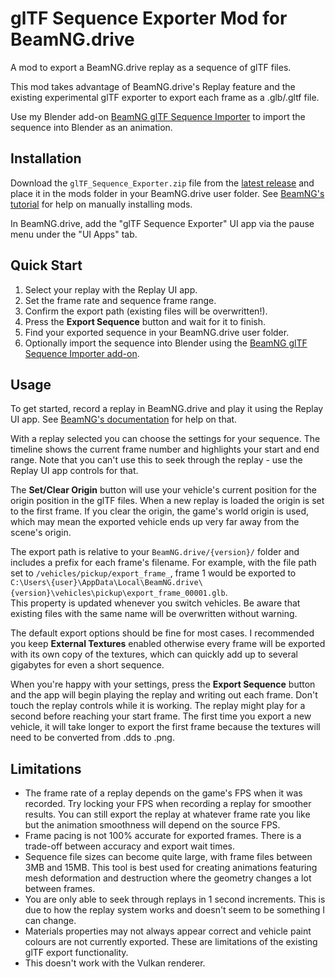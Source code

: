 # glTF Sequence Exporter Mod for BeamNG.drive

A mod to export a BeamNG.drive replay as a sequence of glTF files.

This mod takes advantage of BeamNG.drive's Replay feature and the existing experimental glTF exporter to export each frame as a .glb/.gltf file.

Use my Blender add-on [BeamNG glTF Sequence Importer](https://github.com/oli-caon/beamng-gltf-sequence-importer) to import the sequence into Blender as an animation.

## Installation

Download the `glTF_Sequence_Exporter.zip` file from the [latest release](https://github.com/oli-caon/beamng-gltf-sequence-exporter/releases) and place it in the mods folder in your BeamNG.drive user folder. See [BeamNG's tutorial](https://documentation.beamng.com/tutorials/mods/installing-mods/#manual-installation) for help on manually installing mods.

In BeamNG.drive, add the "glTF Sequence Exporter" UI app via the pause menu under the "UI Apps" tab.

## Quick Start

1. Select your replay with the Replay UI app.
2. Set the frame rate and sequence frame range.
3. Confirm the export path (existing files will be overwritten!).
4. Press the **Export Sequence** button and wait for it to finish.
5. Find your exported sequence in your BeamNG.drive user folder.
6. Optionally import the sequence into Blender using the [BeamNG glTF Sequence Importer add-on](https://github.com/oli-caon/beamng-gltf-sequence-importer).

## Usage

To get started, record a replay in BeamNG.drive and play it using the Replay UI app. See [BeamNG's documentation](https://documentation.beamng.com/getting_started/replay) for help on that.

With a replay selected you can choose the settings for your sequence. The timeline shows the current frame number and highlights your start and end range. Note that you can't use this to seek through the replay - use the Replay UI app controls for that.

The **Set/Clear Origin** button will use your vehicle's current position for the origin position in the glTF files. When a new replay is loaded the origin is set to the first frame. If you clear the origin, the game's world origin is used, which may mean the exported vehicle ends up very far away from the scene's origin.

The export path is relative to your `BeamNG.drive/{version}/` folder and includes a prefix for each frame's filename.
For example, with the file path set to `/vehicles/pickup/export_frame_`, frame 1 would be exported to `C:\Users\{user}\AppData\Local\BeamNG.drive\{version}\vehicles\pickup\export_frame_00001.glb`.  
This property is updated whenever you switch vehicles. Be aware that existing files with the same name will be overwritten without warning.

The default export options should be fine for most cases. I recommended you keep **External Textures**  enabled otherwise every frame will be exported with its own copy of the textures, which can quickly add up to several gigabytes for even a short sequence.

When you're happy with your settings, press the **Export Sequence** button and the app will begin playing the replay and writing out each frame. Don't touch the replay controls while it is working. The replay might play for a second before reaching your start frame. The first time you export a new vehicle, it will take longer to export the first frame because the textures will need to be converted from .dds to .png.

## Limitations

- The frame rate of a replay depends on the game's FPS when it was recorded. Try locking your FPS when recording a replay for smoother results. You can still export the replay at whatever frame rate you like but the animation smoothness will depend on the source FPS.
- Frame pacing is not 100% accurate for exported frames. There is a trade-off between accuracy and export wait times.
- Sequence file sizes can become quite large, with frame files between 3MB and 15MB. This tool is best used for creating animations featuring mesh deformation and destruction where the geometry changes a lot between frames.
- You are only able to seek through replays in 1 second increments. This is due to how the replay system works and doesn't seem to be something I can change.
- Materials properties may not always appear correct and vehicle paint colours are not currently exported. These are limitations of the existing glTF export functionality.
- This doesn't work with the Vulkan renderer.
